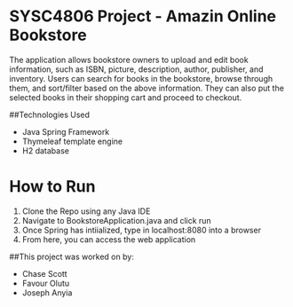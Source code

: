 # SYSC4806 Project - Amazin Online Bookstore
The application allows bookstore owners to upload and edit book information, such as ISBN, picture, description, author, publisher, and inventory. Users can search for books in the bookstore, browse through them, and sort/filter based on the above information. They can also put the selected books in their shopping cart and proceed to checkout.

##Technologies Used
- Java Spring Framework
- Thymeleaf template engine
- H2 database

# How to Run
1. Clone the Repo using any Java IDE
2. Navigate to BookstoreApplication.java and click run
3. Once Spring has intiialized, type in localhost:8080 into a browser
4. From here, you can access the web application

##This project was worked on by:
- Chase Scott
- Favour Olutu
- Joseph Anyia
